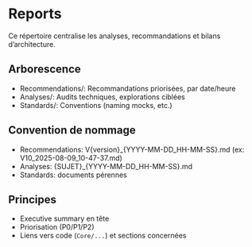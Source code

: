 # Reports

Ce répertoire centralise les analyses, recommandations et bilans d’architecture.

## Arborescence
- Recommendations/: Recommandations priorisées, par date/heure
- Analyses/: Audits techniques, explorations ciblées
- Standards/: Conventions (naming mocks, etc.)

## Convention de nommage
- Recommendations: V{version}_{YYYY-MM-DD_HH-MM-SS}.md (ex: V10_2025-08-09_10-47-37.md)
- Analyses: {SUJET}_{YYYY-MM-DD_HH-MM-SS}.md
- Standards: documents pérennes

## Principes
- Executive summary en tête
- Priorisation (P0/P1/P2)
- Liens vers code (`Core/...`) et sections concernées
